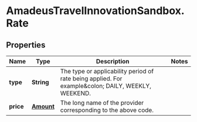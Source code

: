 # AmadeusTravelInnovationSandbox.Rate

## Properties
Name | Type | Description | Notes
------------ | ------------- | ------------- | -------------
**type** | **String** | The type or applicability period of rate being applied. For example&amp;colon; DAILY, WEEKLY, WEEKEND. | 
**price** | [**Amount**](Amount.md) | The long name of the provider corresponding to the above code. | 


